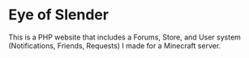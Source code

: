 # Eye of Slender

This is a PHP website that includes a Forums, Store, and User system (Notifications, Friends, Requests) I made for a
Minecraft server.